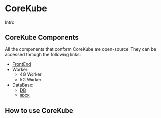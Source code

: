 # CoreKube
Intro

## CoreKube Components

All the components that conform CoreKube are open-source. They can be accessed through the following links:
- [FrontEnd](https://github.com/j0lama/CoreKubeFrontend)
- Worker:
  - 4G Worker
  - 5G Worker
- DataBase:
  - [DB](https://github.com/j0lama/CoreKubeDB)
  - [libck](https://github.com/j0lama/libck)

## How to use CoreKube
